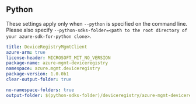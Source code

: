 ## Python

These settings apply only when `--python` is specified on the command line.
Please also specify `--python-sdks-folder=<path to the root directory of your azure-sdk-for-python clone>`.

```yaml $(python)
title: DeviceRegistryMgmtClient
azure-arm: true
license-header: MICROSOFT_MIT_NO_VERSION
package-name: azure-mgmt-deviceregistry
namespace: azure.mgmt.deviceregistry
package-version: 1.0.0b1
clear-output-folder: true
```

```yaml $(python)
no-namespace-folders: true
output-folder: $(python-sdks-folder)/deviceregistry/azure-mgmt-deviceregistry/azure/mgmt/deviceregistry
```
